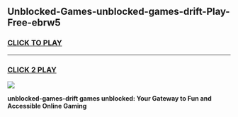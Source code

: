 
## Unblocked-Games-unblocked-games-drift-Play-Free-ebrw5
<h3>
<a href="https://premium76.site?title=unblocked-games-drift&ref=10A">CLICK TO PLAY</a></h3>
<hr>

<h3>
<a href="https://premium76.site?title=unblocked-games-drift&ref=10A">CLICK 2 PLAY</a>
  
</h3>

<a href="https://premium76.site?title=unblocked-games-drift&ref=10A"><img src="https://clearcache.store/games.png"></a>


**unblocked-games-drift games unblocked: Your Gateway to Fun and Accessible Online Gaming**
